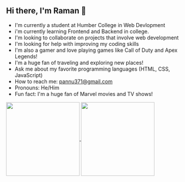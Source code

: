 ## Hi there, I'm Raman 👋

- I'm currently a student at Humber College in Web Devlopment
- i'm currently learning Frontend and Backend in college.
- I'm looking to collaborate on projects that involve web development
- I'm looking for help with improving my coding skills
- I'm also a gamer and love playing games like Call of Duty and Apex Legends!
- I'm a huge fan of traveling and exploring new places!
- Ask me about my favorite programming languages (HTML, CSS, JavaScript)
- How to reach me: pannu371@gmail.com
- Pronouns: He/Him
- Fun fact: I'm a huge fan of Marvel movies and TV shows!

<a href="https://github.com/ramxnnn/github-readme-stats">
  <img height=200 align="center" src="https://github-readme-stats.vercel.app/api?username=ramxnnn&show_icons=true&theme=radical" />
</a>

<a href="https://github.com/ramxnnn/github-readme-stats">
  <img height=200 align="center" src="https://github-readme-stats.vercel.app/api/top-langs/?username=ramxnnn&hide_progress=true&theme=radical&layout=compact" />
</a>